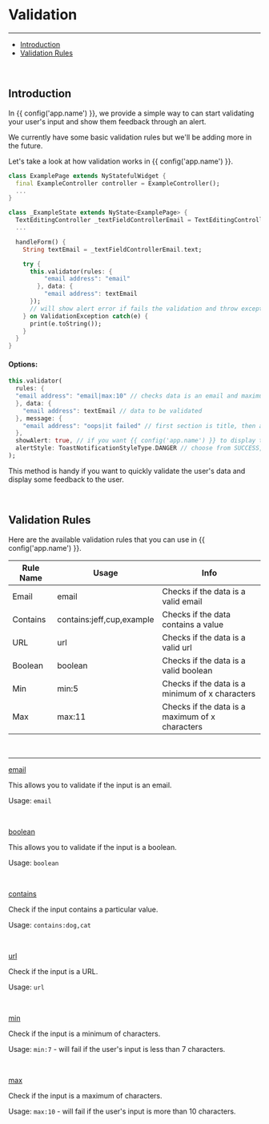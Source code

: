 # Validation

---

<a name="section-1"></a>
- [Introduction](#introduction "Introduction to validation")
- [Validation Rules](#validation-rules "Validation Rules")


<div id="introduction"></div>
<br>

## Introduction

In {{ config('app.name') }}, we provide a simple way to can start validating your user's input and show them feedback through an alert.

We currently have some basic validation rules but we'll be adding more in the future.

Let's take a look at how validation works in {{ config('app.name') }}.

``` dart 
class ExamplePage extends NyStatefulWidget {
  final ExampleController controller = ExampleController();
  ...
}

class _ExampleState extends NyState<ExamplePage> {
  TextEditingController _textFieldControllerEmail = TextEditingController();
  ...

  handleForm() {
    String textEmail = _textFieldControllerEmail.text;

    try {
      this.validator(rules: {
          "email address": "email"
        }, data: {
          "email address": textEmail
      });
      // will show alert error if fails the validation and throw exception
    } on ValidationException catch(e) {
      print(e.toString());
    }
  }
}
```

#### Options:
``` dart 
this.validator(
  rules: {
  "email address": "email|max:10" // checks data is an email and maximum of 10 characters
  }, data: {
    "email address": textEmail // data to be validated
  }, message: {
    "email address": "oops|it failed" // first section is title, then add a " | " and then provide the description
  },
  showAlert: true, // if you want {{ config('app.name') }} to display the alert, default : true
  alertStyle: ToastNotificationStyleType.DANGER // choose from SUCCESS, INFO, WARNING and DANGER
);
```

This method is handy if you want to quickly validate the user's data and display some feedback to the user.

<div id="validation-rules"></div>
<br>

## Validation Rules

Here are the available validation rules that you can use in {{ config('app.name') }}.

| Rule Name   | Usage | Info |
|---|---|---|
| Email | email  | Checks if the data is a valid email |
| Contains   | contains:jeff,cup,example  | Checks if the data contains a value |
| URL  | url  | Checks if the data is a valid url |
| Boolean  | boolean  | Checks if the data is a valid boolean |
| Min  | min:5  | Checks if the data is a minimum of x characters |
| Max  | max:11  | Checks if the data is a maximum of x characters |

<br>

---

<a href="#validation-rule-email">email</a> 
<br>

This allows you to validate if the input is an email.

Usage: `email`

<br>

<a href="#validation-rule-boolean">boolean</a>
<br>

This allows you to validate if the input is a boolean.

Usage: `boolean`

<br>

<a href="#validation-rule-contains">contains</a>
<br>

Check if the input contains a particular value.

Usage: `contains:dog,cat`

<br>

<a href="#validation-rule-url">url</a>
<br>

Check if the input is a URL.

Usage: `url`

<br>

<a href="#validation-rule-min">min</a>
<br>

Check if the input is a minimum of characters.

Usage: `min:7` - will fail if the user's input is less than 7 characters.

<br>

<a href="#validation-rule-max">max</a>

Check if the input is a maximum of characters.

Usage: `max:10` - will fail if the user's input is more than 10 characters.